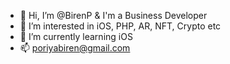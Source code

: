 - 👋 Hi, I’m @BirenP & I'm a Business Developer
- 👀 I’m interested in iOS, PHP, AR, NFT, Crypto etc
- 🌱 I’m currently learning iOS
- 📫 poriyabiren@gmail.com

<!---
BirenP/BirenP is a ✨ special ✨ repository because its `README.md` (this file) appears on your GitHub profile.
You can click the Preview link to take a look at your changes.
--->
